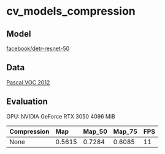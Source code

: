 # cv_models_compression

## Model

[facebook/detr-resnet-50](https://huggingface.co/facebook/detr-resnet-50)

## Data

[Pascal VOC 2012](http://host.robots.ox.ac.uk/pascal/VOC/voc2012/index.html)

## Evaluation

GPU: NVIDIA GeForce RTX 3050 4096 MiB

| Compression | Map    | Map_50 | Map_75 | FPS |
|:------------|:-------|:-------|:-------|:----|
| None        | 0.5615 | 0.7284 | 0.6085 | 11  |
